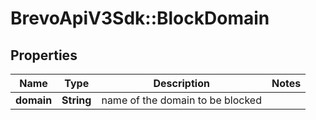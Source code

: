 # BrevoApiV3Sdk::BlockDomain

## Properties
Name | Type | Description | Notes
------------ | ------------- | ------------- | -------------
**domain** | **String** | name of the domain to be blocked | 


